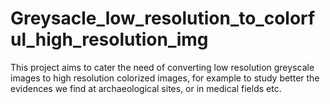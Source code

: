 # Greysacle_low_resolution_to_colorful_high_resolution_img
This project aims to cater the need of converting low resolution greyscale images to high resolution colorized images, for example to study better the evidences we find at archaeological sites, or in medical fields etc.
